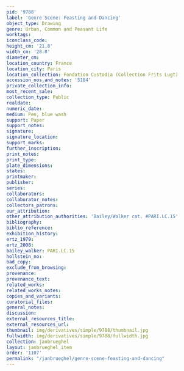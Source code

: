 ```yaml
---
pid: '9788'
label: 'Genre Scene: Feasting and Dancing'
object_type: Drawing
genre: Urban, Common and Peasant Life
worktags:
iconclass_code:
height_cm: '21.8'
width_cm: '28.8'
diameter_cm:
location_country: France
location_city: Paris
location_collection: Fondation Custodia (Collection Frits Lugt)
accession_nos_and_notes: '5184'
private_collection_info:
most_recent_sale:
collection_type: Public
realdate:
numeric_date:
medium: Pen, blue wash
support: Paper
support_notes:
signature:
signature_location:
support_marks:
further_inscription:
print_notes:
print_type:
plate_dimensions:
states:
printmaker:
publisher:
series:
collaborators:
collaborator_notes:
collectors_patrons:
our_attribution:
other_attribution_authorities: 'Bailey/Walker cat. #PARI.LC.15'
bibliography:
biblio_reference:
exhibition_history:
ertz_1979:
ertz_2008:
bailey_walker: PARI.LC.15
hollstein_no:
bad_copy:
exclude_from_browsing:
provenance:
provenance_text:
related_works:
related_works_notes:
copies_and_variants:
curatorial_files:
general_notes:
discussion:
external_resources_title:
external_resources_url:
thumbnail: img/derivatives/simple/9788/thumbnail.jpg
fullwidth: img/derivatives/simple/9788/fullwidth.jpg
collection: janbrueghel
layout: janbrueghel_item
order: '1107'
permalink: "/janbrueghel/genre-scene-feasting-and-dancing"
---
```

